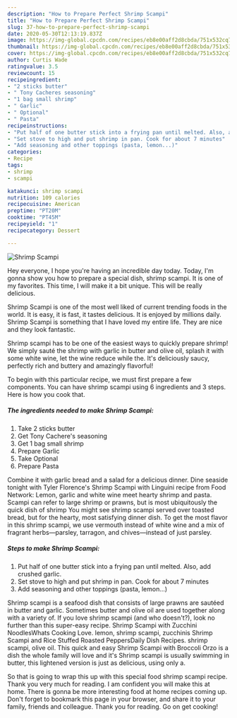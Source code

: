 ```yaml
---
description: "How to Prepare Perfect Shrimp Scampi"
title: "How to Prepare Perfect Shrimp Scampi"
slug: 37-how-to-prepare-perfect-shrimp-scampi
date: 2020-05-30T12:13:19.837Z
image: https://img-global.cpcdn.com/recipes/eb8e00aff2d8cbda/751x532cq70/shrimp-scampi-recipe-main-photo.jpg
thumbnail: https://img-global.cpcdn.com/recipes/eb8e00aff2d8cbda/751x532cq70/shrimp-scampi-recipe-main-photo.jpg
cover: https://img-global.cpcdn.com/recipes/eb8e00aff2d8cbda/751x532cq70/shrimp-scampi-recipe-main-photo.jpg
author: Curtis Wade
ratingvalue: 3.5
reviewcount: 15
recipeingredient:
- "2 sticks butter"
- " Tony Cacheres seasoning"
- "1 bag small shrimp"
- " Garlic"
- " Optional"
- " Pasta"
recipeinstructions:
- "Put half of one butter stick into a frying pan until melted. Also, add crushed garlic."
- "Set stove to high and put shrimp in pan. Cook for about 7 minutes"
- "Add seasoning and other toppings (pasta, lemon...)"
categories:
- Recipe
tags:
- shrimp
- scampi

katakunci: shrimp scampi 
nutrition: 109 calories
recipecuisine: American
preptime: "PT20M"
cooktime: "PT45M"
recipeyield: "1"
recipecategory: Dessert

---
```



![Shrimp Scampi](https://img-global.cpcdn.com/recipes/eb8e00aff2d8cbda/751x532cq70/shrimp-scampi-recipe-main-photo.jpg)

Hey everyone, I hope you're having an incredible day today. Today, I'm gonna show you how to prepare a special dish, shrimp scampi. It is one of my favorites. This time, I will make it a bit unique. This will be really delicious.

Shrimp Scampi is one of the most well liked of current trending foods in the world. It is easy, it is fast, it tastes delicious. It is enjoyed by millions daily. Shrimp Scampi is something that I have loved my entire life. They are nice and they look fantastic.

Shrimp scampi has to be one of the easiest ways to quickly prepare shrimp! We simply sauté the shrimp with garlic in butter and olive oil, splash it with some white wine, let the wine reduce while the. It&#39;s deliciously saucy, perfectly rich and buttery and amazingly flavorful!


To begin with this particular recipe, we must first prepare a few components. You can have shrimp scampi using 6 ingredients and 3 steps. Here is how you cook that.

<!--inarticleads1-->

##### The ingredients needed to make Shrimp Scampi:

1. Take 2 sticks butter
1. Get  Tony Cachere&#39;s seasoning
1. Get 1 bag small shrimp
1. Prepare  Garlic
1. Take  Optional
1. Prepare  Pasta


Combine it with garlic bread and a salad for a delicious dinner. Dine seaside tonight with Tyler Florence&#39;s Shrimp Scampi with Linguini recipe from Food Network: Lemon, garlic and white wine meet hearty shrimp and pasta. Scampi can refer to large shrimp or prawns, but is most ubiquitously the quick dish of shrimp You might see shrimp scampi served over toasted bread, but for the hearty, most satisfying dinner dish. To get the most flavor in this shrimp scampi, we use vermouth instead of white wine and a mix of fragrant herbs—parsley, tarragon, and chives—instead of just parsley. 

<!--inarticleads2-->

##### Steps to make Shrimp Scampi:

1. Put half of one butter stick into a frying pan until melted. Also, add crushed garlic.
1. Set stove to high and put shrimp in pan. Cook for about 7 minutes
1. Add seasoning and other toppings (pasta, lemon...)


Shrimp scampi is a seafood dish that consists of large prawns are sautéed in butter and garlic. Sometimes butter and olive oil are used together along with a variety of. If you love shrimp scampi (and who doesn&#39;t?), look no further than this super-easy recipe. Shrimp Scampi with Zucchini NoodlesWhats Cooking Love. lemon, shrimp scampi, zucchinis Shrimp Scampi and Rice Stuffed Roasted PeppersDaily Dish Recipes. shrimp scampi, olive oil. This quick and easy Shrimp Scampi with Broccoli Orzo is a dish the whole family will love and it&#39;s Shrimp scampi is usually swimming in butter, this lightened version is just as delicious, using only a. 

So that is going to wrap this up with this special food shrimp scampi recipe. Thank you very much for reading. I am confident you will make this at home. There is gonna be more interesting food at home recipes coming up. Don't forget to bookmark this page in your browser, and share it to your family, friends and colleague. Thank you for reading. Go on get cooking!
